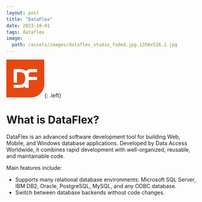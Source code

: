```yaml
---
layout: post
title: "DataFlex"
date: 2023-10-01
tags: dataflex
image:
  path: /assets/images/dataflex_studio_faded.jpg.1356x526.2.jpg
---
```

![C#](/assets/images/DataFlex.png){: .left}

# What is DataFlex?

DataFlex is an advanced software development tool for building Web, Mobile, and Windows database applications.
Developed by Data Access Worldwide, it combines rapid development with well-organized, reusable, and maintainable code.

Main features include:
- Supports many relational database environments: Microsoft SQL Server, IBM DB2, Oracle, PostgreSQL, MySQL, and any ODBC database.
- Switch between database backends without code changes.

